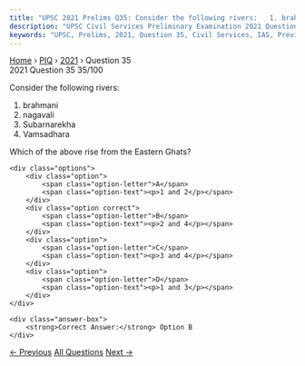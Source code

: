 ```yaml
---
title: "UPSC 2021 Prelims Q35: Consider the following rivers:   1. brahmani   2. nagavali..."
description: "UPSC Civil Services Preliminary Examination 2021 Question 35 with options and answer"
keywords: "UPSC, Prelims, 2021, Question 35, Civil Services, IAS, Previous Year Questions"
---
```


<nav class="breadcrumb">
    <a href="../../">Home</a>
    <span>›</span>
    <a href="../">PIQ</a>
    <span>›</span>
    <a href="./">2021</a>
    <span>›</span>
    <span>Question 35</span>
</nav>

<div class="question-header">
    <div class="question-meta">
        <span class="year-badge">2021</span>
        <span class="question-number">Question 35</span>
        <span class="progress">35/100</span>
    </div>
    <div class="progress-bar">
        <div class="progress-fill" style="width: 35.0%"></div>
    </div>
</div>

<div class="question-content">
    <div class="question-text">
        <p>Consider the following rivers:</p>
<ol>
<li>brahmani</li>
<li>nagavali</li>
<li>Subarnarekha</li>
<li>Vamsadhara</li>
</ol>
<p>Which of the above rise from the Eastern Ghats?</p>
    </div>
    
    <div class="options">
        <div class="option">
            <span class="option-letter">A</span>
            <span class="option-text"><p>1 and 2</p></span>
        </div>
        <div class="option correct">
            <span class="option-letter">B</span>
            <span class="option-text"><p>2 and 4</p></span>
        </div>
        <div class="option">
            <span class="option-letter">C</span>
            <span class="option-text"><p>3 and 4</p></span>
        </div>
        <div class="option">
            <span class="option-letter">D</span>
            <span class="option-text"><p>1 and 3</p></span>
        </div>
    </div>

    <div class="answer-box">
        <strong>Correct Answer:</strong> Option B
    </div>
</div>

<div class="question-nav">
    <a href="../q034-with-reference-to-india-didwana-kuchaman-sargol-an/" class="nav-btn prev">← Previous</a>
    <a href="../" class="nav-btn center">All Questions</a>
    <a href="../q036-consider-the-following-statements-1-the-global-oce/" class="nav-btn next">Next →</a>
</div>
